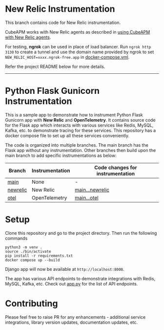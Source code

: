 # New Relic Instrumentation

This branch contains code for New Relic instrumentation.

CubeAPM works with New Relic agents as described in [using CubeAPM with New Relic agents](https://docs.cubeapm.com/instrumentation#using-cubeapm-with-new-relic-agents).

For testing, **ngrok** can be used in place of load balancer. Run `ngrok http 3130` to create a tunnel and use the domain name provided by ngrok to set `NEW_RELIC_HOST=xxxx.ngrok-free.app` in [docker-compose.yml](docker-compose.yml).

Refer the project README below for more details.

---

# Python Flask Gunicorn Instrumentation

This is a sample app to demonstrate how to instrument Python Flask Gunicorn app with **New Relic** and **OpenTelemetry**. It contains source code for the Flask app which interacts with various services like Redis, MySQL, Kafka, etc. to demonstrate tracing for these services. This repository has a docker compose file to set up all these services conveniently.

The code is organized into multiple branches. The main branch has the Flask app without any instrumentation. Other branches then build upon the main branch to add specific instrumentations as below:

| Branch                                                                                         | Instrumentation | Code changes for instrumentation                                                                                |
| ---------------------------------------------------------------------------------------------- | --------------- | --------------------------------------------------------------------------------------------------------------- |
| [main](https://github.com/cubeapm/sample_app_python_flask_gunicorn/tree/main)         | None            | -                                                                                                               |
| [newrelic](https://github.com/cubeapm/sample_app_python_flask_gunicorn/tree/newrelic) | New Relic       | [main...newrelic](https://github.com/cubeapm/sample_app_python_flask_gunicorn/compare/main...newrelic) |
| [otel](https://github.com/cubeapm/sample_app_python_flask_gunicorn/tree/otel)         | OpenTelemetry   | [main...otel](https://github.com/cubeapm/sample_app_python_flask_gunicorn/compare/main...otel)         |

# Setup

Clone this repository and go to the project directory. Then run the following commands

```
python3 -m venv .
source ./bin/activate
pip install -r requirements.txt
docker compose up --build
```

Django app will now be available at `http://localhost:8000`.

The app has various API endpoints to demonstrate integrations with Redis, MySQL, Kafka, etc. Check out [app.py](app.py) for the list of API endpoints.

# Contributing

Please feel free to raise PR for any enhancements - additional service integrations, library version updates, documentation updates, etc.
